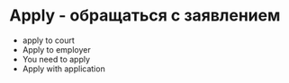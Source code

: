 # Apply - обращаться с заявлением

- apply to court
- Apply to employer
- You need to apply
- Apply with application
